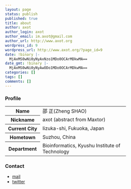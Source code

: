 ```yaml
---
layout: page
status: publish
published: true
title: about
author: axot
author_login: axot
author_email: im.axot@gmail.com
author_url: http://www.axot.org
wordpress_id: 9
wordpress_url: http://www.axot.org/?page_id=9
date: !binary |-
  MjAxMS0wNi0yNyAxNzo1MDo0OCArMDkwMA==
date_gmt: !binary |-
  MjAxMS0wNi0yNyAwODo1MDo0OCArMDkwMA==
categories: []
tags: []
comments: []
---
```

<h3>Profile</h3>
<table style="width:400px;">
<tr>
<th style="width:100px;text-align:center">Name</th>
<td> 邵 正(Zheng SHAO)</td>
</tr>
<tr>
<th style="width:100px;text-align:center">Nickname</th>
<td> axot (abstract from Maxtor) </td>
</tr>
<tr>
<th style="width:100px;text-align:center">Current City</th>
<td> Iizuka-shi, Fukuoka, Japan</td>
</tr>
<tr>
<th style="width:100px;text-align:center">Hometown</th>
<td> Suzhou, China</td>
</tr>
<tr>
<th style="width:100px;text-align:center">Department</th>
<td> Bioinformatics, Kyushu Institute of Technology</td>
</tr>
</table>
<h3>Contact</h3>
<ul>
<li><a onclick="javascript:pageTracker._trackPageview('/mailto/axot@msn.com');"  href="mailto:axot@msn.com" target="_blank">mail</a></li>
<li><a onclick="javascript:pageTracker._trackPageview('/outgoing/www.twitter.com/axot');"  href="http://www.twitter.com/axot" target="_blank">twitter</a></li>
</ul>
